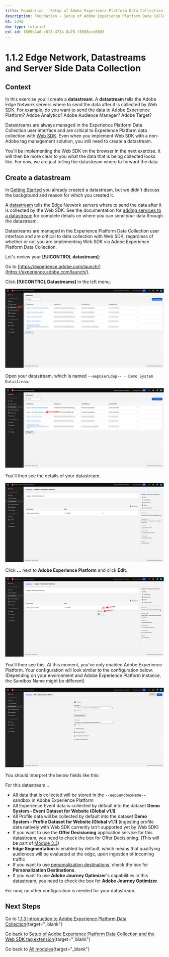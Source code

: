 ```yaml
---
title: Foundation - Setup of Adobe Experience Platform Data Collection and the Web SDK extension - Edge Network, Datastreams and Server Side Data Collection
description: Foundation - Setup of Adobe Experience Platform Data Collection and the Web SDK extension - Edge Network, Datastreams and Server Side Data Collection
kt: 5342
doc-type: tutorial
exl-id: f805b2a6-c813-4734-8a78-f8588ecd0683
---
```

# 1.1.2 Edge Network, Datastreams and Server Side Data Collection

## Context

In this exercise you'll create a **datastream**. A **datastream** tells the Adobe Edge Network servers where to send the data after it is collected by Web SDK. For example, do you want to send the data to Adobe Experience Platform? Adobe Analytics? Adobe Audience Manager? Adobe Target? 

Datastreams are always managed in the Experience Platform Data Collection user interface and are critical to Experience Platform data collection with [Web SDK](https://experienceleague.adobe.com/en/docs/experience-platform/web-sdk/home). Even when you implement Web SDK with a non-Adobe tag management solution, you still need to create a datastream.

You'll be implementing the Web SDK on the browser in the next exercise. It will then be more clear to you what the data that is being collected looks like. For now, we are just telling the datastream where to forward the data.

## Create a datastream

In [Getting Started](./../../../../modules/getting-started/gettingstarted/ex2.md) you already created a datastream, but we didn't discuss the background and reason for which you created it. 

A [datastream](https://experienceleague.adobe.com/en/docs/experience-platform/datastreams/overview) tells the Edge Network servers where to send the data after it is collected by the Web SDK. See the documentation for [adding services to a datastream](https://experienceleague.adobe.com/en/docs/experience-platform/datastreams/configure#add-services) for complete details on where you can send your data through the datastream.

Datastreams are managed in the Experience Platform Data Collection user interface and are critical to data collection with Web SDK, regardless of whether or not you are implementing Web SDK via Adobe Experience Platform Data Collection.

Let's review your **[!UICONTROL datastream]**:

Go to [https://experience.adobe.com/launch/](https://experience.adobe.com/launch/).

Click **[!UICONTROL Datastreams]** in the left menu.

![Click Datastream icon in the left navigation](./images/edgeconfig1.png)

Open your datastream, which is named `--aepUserLdap-- - Demo System Datastream`.

![Name the Datastream and save](./images/edgeconfig2.png)

You'll then see the details of your datastream. 

![Name the Datastream and save](./images/edgecfg1.png)

Click **...** next to **Adobe Experience Platform** and click **Edit**.

![Name the Datastream and save](./images/edgecfg1a.png)

You'll then see this. At this moment, you've only enabled Adobe Experience Platform. Your configuration will look similar to the configuration below. (Depending on your environment and Adobe Experience Platform instance, the Sandbox Name might be different)

![Name the Datastream and save](./images/edgecfg2.png)

You should interpret the below fields like this:

For this datastream...

- All data that is collected will be stored in the `--aepSandboxName--` sandbox in Adobe Experience Platform
- All Experience Event data is collected by default into the dataset **Demo System - Event Dataset for Website (Global v1.1)**
- All Profile data will be collected by default into the dataset **Demo System - Profile Dataset for Website (Global v1.1)** (ingesting profile data natively with Web SDK currently isn't supported yet by Web SDK)
- If you want to use the **Offer Decisioning** application service for this datastream, you need to check the box for Offer Decisioning. (This will be part of [Module 3.3](./../../../../modules/delivery-activation/ajo-b2c/ajob2c-3/offer-decisioning.md))
- **Edge Segmentation** is enabled by default, which means that qualifying audiences will be evaluated at the edge, upon ingestion of incoming traffic
- If you want to use [personalization destinations](https://experienceleague.adobe.com/en/docs/experience-platform/destinations/catalog/personalization/overview), check the box for **Personalization Destinations**.
- If you want to use **Adobe Journey Optimizer**'s capabilities in this datastream, you need to check the box for **Adobe Journey Optimizer**.

For now, no other configuration is needed for your datastream.

## Next Steps

Go to [1.1.3 Introduction to Adobe Experience Platform Data Collection](./ex3.md){target="_blank"}

Go back to [Setup of Adobe Experience Platform Data Collection and the Web SDK tag extension](./data-ingestion-launch-web-sdk.md){target="_blank"}

Go back to [All modules](./../../../../overview.md){target="_blank"}
